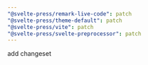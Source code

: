 ```yaml
---
"@svelte-press/remark-live-code": patch
"@svelte-press/theme-default": patch
"@svelte-press/vite": patch
"@svelte-press/svelte-preprocessor": patch
---
```


add changeset
